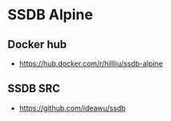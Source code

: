 SSDB Alpine
======

## Docker hub
   * https://hub.docker.com/r/hillliu/ssdb-alpine

## SSDB SRC
   * https://github.com/ideawu/ssdb


